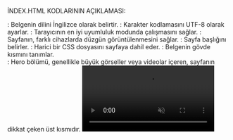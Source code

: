 İNDEX.HTML KODLARININ AÇIKLAMASI:
<html lang="en">: Belgenin dilini İngilizce olarak belirtir.
<meta charset="UTF-8" />: Karakter kodlamasını UTF-8 olarak ayarlar.
<meta http-equiv="X-UA-Compatible" content="IE=edge" />: Tarayıcının en iyi uyumluluk modunda çalışmasını sağlar.
<meta name="viewport" content="width=device-width, initial-scale=1.0" />: Sayfanın, farklı cihazlarda düzgün görüntülenmesini sağlar.
<title>EDUCATION CARDS</title>: Sayfa başlığını belirler.
<link rel="stylesheet" href="style.css" />: Harici bir CSS dosyasını sayfaya dahil eder.

<body>: Belgenin gövde kısmını tanımlar.
<section class="hero">: Hero bölümü, genellikle büyük görseller veya videolar içeren, sayfanın dikkat çeken üst kısmıdır.
<video autoplay loop muted plays-inline class="back-video">: Otomatik oynatılan, döngüye alınmış ve sessize alınmış bir video tanımlar.
<source src="Video/video.mp4"/>: Videonun dosya yolunu belirtir.
<section class="content">: İçerik bölümü.
<h1><i>EVERYTHING ABOUT THE SOFTWARE</i></h1>: Başlık metni, eğik yazı tipiyle.
<a href="Hover Card/index.html" target="_blank"><i>CLICK HERE TO EXPLORE</i></a>: "Hover Card/index.html" sayfasına yeni bir sekmede açılan bağlantı.

Bu yapı, görsel olarak etkileyici bir arka plan videosu ve üzerinde bir başlık ile bağlantı içeren basit bir web sayfası oluşturur. 
CSS dosyası (style.css) bu öğelerin stilini belirler, ancak bu dosya burada yer almıyor. Bu dosyanın içeriği, sayfanın görsel düzenini ve tasarımını daha da özelleştirmek için kullanılacaktır.

STYLE.CSS KODLARININ AÇIKLAMASI:
Genel Stil Ayarları:
padding: 0;: Tüm öğelerin iç boşluklarını sıfırlar.
margin: 0;: Tüm öğelerin dış boşluklarını sıfırlar.
box-sizing: border-box;: Kenarlık ve dolgu değerlerinin öğenin toplam genişlik ve yüksekliğine dahil edilmesini sağlar.
font-family: sans-serif;: Tüm metinlerin sans-serif yazı tipini kullanmasını sağlar.

Hero Bölümü Stilleri:
width: 100%;: Hero bölümünün genişliğini %100 yapar.
height: 100vh;: Hero bölümünün yüksekliğini tam ekran yüksekliği yapar.
background-image: linear-gradient(rgba(12, 3, 51, 0.3), rgba(12, 3, 51, 0.3));: Hero bölümüne yarı saydam bir koyu mavi gradyan arka plan ekler.
position: relative;: Hero bölümünün konumlandırmasını göreceli yapar.
padding: 0 5%;: Sağ ve sol kenarlıklara %5 boşluk ekler.
display: flex;: Hero bölümünü esnek kutu yapısı kullanarak düzenler.
justify-content: center;: İçeriklerin yatayda ortalanmasını sağlar.
align-items: center;: İçeriklerin dikeyde ortalanmasını sağlar.

İçerik Bölümü Stilleri:
text-align: center;: İçerik bölümündeki metinlerin ortalanmasını sağlar.

Başlık Stilleri:
.content h1 {}: İçerik bölümündeki <h1> etiketleri için geçerlidir.
font-size: 160px;: Başlık metninin boyutunu 160 piksel yapar.
color: #fff;: Metin rengini beyaz yapar.
font-weight: 600;: Metin kalınlığını 600 (yarı kalın) yapar.
transition: 0.5s;: Tüm stil değişikliklerinin 0.5 saniye süresinde gerçekleşmesini sağlar.
.content h1:hover {}: Başlık üzerine gelindiğinde geçerli olur.
-webkit-text-stroke: 2px white;: Metne beyaz bir dış çizgi ekler.
color: transparent;: Metin rengini saydam yapar.

Bağlantı Stilleri:
.content a {}: İçerik bölümündeki <a> etiketleri için geçerlidir.
text-decoration: none;: Bağlantının altını çizer.
display: inline-block;: Bağlantıyı satır içi blok öğesi yapar.
color: #fff;: Bağlantı metninin rengini beyaz yapar.
font-size: 24px;: Metin boyutunu 24 piksel yapar.
border: 2px solid white;: 2 piksel kalınlığında beyaz bir kenarlık ekler.
padding: 14px 50px;: İçeriğe üst-alt 14 piksel, sağ-sol 50 piksel boşluk ekler.
margin-top: 20px;: Üst kenara 20 piksel boşluk ekler.
transition: 0.5s;: Tüm stil değişikliklerinin 0.5 saniye süresinde gerçekleşmesini sağlar.
.content a:hover {}: Bağlantı üzerine gelindiğinde geçerli olur.
background: #fff;: Arka plan rengini beyaz yapar.
color: #000;: Metin rengini siyah yapar.

Arka Plan Videosu Stilleri:
.back-video {}: Arka plan videosu için geçerlidir.
position: absolute;: Konumlandırmayı mutlak yapar.
right: 0;: Sağ kenara yaslar.
bottom: 0;: Alt kenara yaslar.
z-index: -1;: Videoyu diğer içeriklerin arkasına yerleştirir.
@media (min-aspect-ratio: 16/9) {}: Geniş ekranlar (en-boy oranı 16:9'dan büyük) için geçerlidir.
.back-video {}:
width: 100%;: Genişliği %100 yapar.
height: auto;: Yüksekliği otomatik yapar.
@media (max-aspect-ratio: 16/9) {}: Dar ekranlar (en-boy oranı 16:9'dan küçük) için geçerlidir.
.back-video {}:
width: auto;: Genişliği otomatik yapar.
height: 100%;: Yüksekliği %100 yapar.

Bu CSS kodları, sayfanın görsel olarak etkileyici ve kullanıcı dostu olmasını sağlar. Arka plan videosu, hero bölümünün öne çıkmasını sağlarken, metin ve bağlantılar kullanıcı etkileşimleri için tasarlanmıştır.

Hover Card index.html kodlarının açıklaması:
Bu HTML ve CSS kodları, üzerinde hover (fare üzerine geldiğinde) etkisi olan kartlar içeren bir web sayfası oluşturmak için kullanılır. Her kart, ön ve arka yüzlere sahip olup, fare ile üzerine gelindiğinde döner ve arka yüzü gösterir. Bu etkileyici tasarım özellikle bilgi kartları, portföyler veya benzeri içerik sunumları için kullanılabilir.

### HTML Kodu:

```html
<!DOCTYPE html>
<html lang="en">

<head>
    <meta charset="UTF-8">
    <meta name="viewport" content="width=device-width, initial-scale=1.0">
    <title>HOVER CARD</title>
    <link rel="stylesheet" href="https://cdnjs.cloudflare.com/ajax/libs/font-awesome/5.15.3/css/all.min.css">
```
- `<!DOCTYPE html>`: HTML5 belgesini tanımlar.
- `<html lang="en">`: Dili İngilizce olarak belirler.
- `<meta charset="UTF-8">`: Belge karakter setini UTF-8 olarak belirler.
- `<meta name="viewport" content="width=device-width, initial-scale=1.0">`: Mobil uyumluluğu sağlar.
- `<title>HOVER CARD</title>`: Sayfa başlığı.
- `<link rel="stylesheet" href="https://cdnjs.cloudflare.com/ajax/libs/font-awesome/5.15.3/css/all.min.css">`: Font Awesome kütüphanesini dahil eder.

```html
    <style>
        /* CSS kodları */
    </style>
</head>

<body>
    <div class="wrapper">
        <div class="cols">
            <!-- Kartlar burada olacak -->
        </div>
    </div>
</body>
</html>
```
- `<style>`: CSS kodlarını içeren bölüm.
- `<body>`: Sayfa içeriği burada başlar.
- `<div class="wrapper">`: Tüm kartların içinde bulunacağı ana konteyner.
- `<div class="cols">`: Kartları tutan sütunlar.

### CSS Kodu:

```css
* {
    margin: 0;
    padding: 0;
    -webkit-box-sizing: border-box;
    box-sizing: border-box;
}
```
- Tüm öğelerin kenar boşluklarını ve dolgu alanlarını sıfırlar. Box modelini sınırlar.

```css
body {
    background-color: #000;
}
```
- Sayfa arka planını siyah yapar.

```css
.wrapper {
    width: 90%;
    margin: 0 auto;
    max-width: 80rem;
}
```
- Wrapper genişliğini ve merkezlenmesini ayarlar.

```css
.cols {
    display: -webkit-box;
    display: -ms-flexbox;
    display: flex;
    -ms-flex-wrap: wrap;
    flex-wrap: wrap;
    -webkit-box-pack: center;
    -ms-flex-pack: center;
    justify-content: center;
}
```
- Kartların yer aldığı sütunların esnek kutu modeli ile düzenlenmesini sağlar.

```css
.col {
    width: calc(25% - 2rem);
    margin: 1rem;
    cursor: pointer;
}
```
- Her kartın genişliğini ve kenar boşluklarını ayarlar.

```css
.container {
    -webkit-transform-style: preserve-3d;
    transform-style: preserve-3d;
    -webkit-perspective: 1000px;
    perspective: 1000px;
}
```
- 3D dönüşümleri mümkün kılar.

```css
.front,
.back {
    background-size: cover;
    box-shadow: 0 4px 8px 0 rgba(0, 0, 0, 0.25);
    border-radius: 10px;
    background-position: center;
    -webkit-transition: -webkit-transform .7s cubic-bezier(0.4, 0.2, 0.2, 1);
    transition: -webkit-transform .7s cubic-bezier(0.4, 0.2, 0.2, 1);
    -o-transition: transform .7s cubic-bezier(0.4, 0.2, 0.2, 1);
    transition: transform .7s cubic-bezier(0.4, 0.2, 0.2, 1);
    transition: transform .7s cubic-bezier(0.4, 0.2, 0.2, 1), -webkit-transform .7s cubic-bezier(0.4, 0.2, 0.2, 1);
    -webkit-backface-visibility: hidden;
    backface-visibility: hidden;
    text-align: center;
    min-height: 280px;
    height: auto;
    border-radius: 10px;
    color: #fff;
    font-size: 1.5rem;
}
```
- Kartların ön ve arka yüzleri için stilleri tanımlar. 3D dönüşüm ve animasyon geçişlerini ayarlar.

```css
.front:after {
    position: absolute;
    top: 0;
    left: 0;
    z-index: 1;
    width: 100%;
    height: 100%;
    content: '';
    display: block;
    opacity: .6;
    background-color: #000;
    -webkit-backface-visibility: hidden;
    backface-visibility: hidden;
    border-radius: 10px;
}
```
- Ön yüzün üzerine yarı saydam siyah bir katman ekler.

```css
.container:hover .front,
.container:hover .back {
    -webkit-transition: -webkit-transform .7s cubic-bezier(0.4, 0.2, 0.2, 1);
    transition: -webkit-transform .7s cubic-bezier(0.4, 0.2, 0.2, 1);
    -o-transition: transform .7s cubic-bezier(0.4, 0.2, 0.2, 1);
    transition: transform .7s cubic-bezier(0.4, 0.2, 0.2, 1);
    transition: transform .7s cubic-bezier(0.4, 0.2, 0.2, 1), -webkit-transform .7s cubic-bezier(0.4, 0.2, 0.2, 1);
}
```
- Fare ile üzerine gelindiğinde kartın dönüşüm geçişini tanımlar.

```css
.container .back {
    -webkit-transform: rotateY(180deg);
    transform: rotateY(180deg);
    -webkit-transform-style: preserve-3d;
    transform-style: preserve-3d;
}
```
- Arka yüzün başlangıçta 180 derece döndürülmüş olduğunu belirler.

```css
.container .front {
    -webkit-transform: rotateY(0deg);
    transform: rotateY(0deg);
    -webkit-transform-style: preserve-3d;
    transform-style: preserve-3d;
}
```
- Ön yüzün başlangıçta 0 derece olduğunu belirler.

```css
.container:hover .back {
    -webkit-transform: rotateY(0deg);
    transform: rotateY(0deg);
    -webkit-transform-style: preserve-3d;
    transform-style: preserve-3d;
}
```
- Fare ile üzerine gelindiğinde arka yüzün 0 dereceye döndürülmesini sağlar.

```css
.container:hover .front {
    -webkit-transform: rotateY(-180deg);
    transform: rotateY(-180deg);
    -webkit-transform-style: preserve-3d;
    transform-style: preserve-3d;
}
```
- Fare ile üzerine gelindiğinde ön yüzün -180 derece döndürülmesini sağlar.

```css
.front .inner p {
    font-size: 2rem;
    margin-bottom: 2rem;
    position: relative;
}
```
- Kartın içindeki yazının boyutunu ve alt boşluğunu ayarlar.

```css
.front .inner p:after {
    content: '';
    width: 4rem;
    height: 2px;
    position: absolute;
    background: #C6D4DF;
    display: block;
    left: 0;
    right: 0;
    margin: 0 auto;
    bottom: -.75rem;
}
```
- Yazının altına dekoratif bir çizgi ekler.

```css
.front .inner span {
    color: rgba(255, 255, 255, 0.7);
    font-family: 'Montserrat';
    font-weight: 300;
}
```
- Kartın içindeki span öğesi için stil tanımlar.

```css
@media screen and (max-width: 64rem) {
    .col {
        width: calc(33.333333% - 2rem);
    }
}
@media screen and (max-width: 48rem) {
    .col {
        width: calc(50% - 2rem);
    }
}
@media screen and (max-width: 32rem) {
    .col {
        width: 100%;
        margin: 0 0 2rem 0;
    }
}
```
- Farklı ekran boyutları için duyarlı düzen sağlar. Ekran küçüldükçe kartların sayısını azaltır.

```css
/* -- YouTube Link  -- */

#source-link {
    top: 60px;
}
#source-link>i {
    color: rgb









